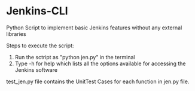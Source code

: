# Jenkins-CLI
Python Script to implement basic Jenkins features without any external libraries

Steps to execute the script:

1. Run the sctript as "python jen.py" in the terminal
2. Type -h for help which lists all the options available for accessing the Jenkins software 

test_jen.py file contains the UnitTest Cases for each function in jen.py file.
